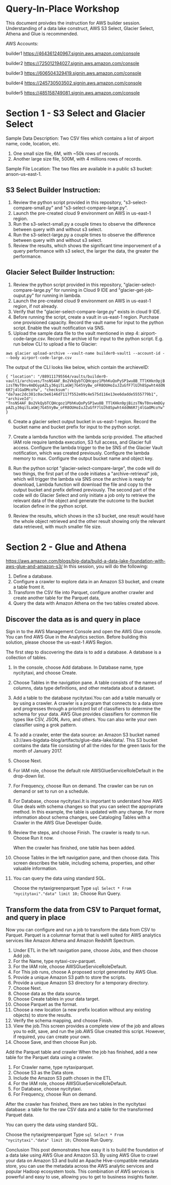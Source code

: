 # Query-In-Place Workshop

This document proivdes the instruction for AWS builder session.
Understanding of a data lake construct, AWS S3 Select, Glacier Select, Athena and Glue is recommended. 

AWS Accounts:

builder1 https://464361240967.signin.aws.amazon.com/console

builder2 https://725012194027.signin.aws.amazon.com/console

builder3 https://606504329419.signin.aws.amazon.com/console

builder4 https://245730503502.signin.aws.amazon.com/console

builder5 https://485158749081.signin.aws.amazon.com/console


# Section 1 - S3 Select and Glacier Select

Sample Data Description: Two CSV files which contains a list of airport name, code, location, etc. 
1. One small size file, 6M, with ~50k rows of records. 
2. Another large size file, 500M, with 4 millions rows of records. 

Sample File Location: The two files are available in a public s3 bucket: anson-us-east-1.

## S3 Select Builder Instruction:
1. Review the python script provided in this repository, "s3-select-compare-small.py" and "s3-select-compare-large.py". 
2. Launch the pre-created cloud 9 environment on AWS in us-east-1 region. 
3. Run the s3-select-small.py a couple times to observe the difference between query with and without s3 select. 
4. Run the s3-select-large.py a couple times to observe the difference between query with and without s3 select. 
5. Review the results, which shows the significant time imporvement of a query performance with s3 select, the larger the data, the greater the performance. 

## Glacier Select Builder Instruction:
1. Review the python script provided in this repository, "glacier-select-compare-large.py" for running in Cloud 9 IDE and "glacier-get-job-ouput.py" for running in lambda. 
2. Launch the pre-created cloud 9 environment on AWS in us-east-1 region, if not already.
3. Verify that the "glacier-select-compare-large.py" exists in cloud 9 IDE. 
4. Before running the script, create a vault in us-east-1 region. Purchase one provisioned capacity. Record the vault name for input to the python script. Enable the vault notification via SNS. 
5. Upload the sample data file to the vault mentioned in step 4: airport-code-large.csv. Record the archive id for input to the python script. 
E.g. run below CLI to upload a file to Glacier:

`aws glacier upload-archive --vault-name builder0-vault1 --account-id - --body airport-code-large.csv`

The output of the CLI looks like below, which contain the archieveID:

`
{
    "location": "/889111795564/vaults/builder0-vault1/archives/TnsNS4AF_Bo2VkQybTCQHcgoz1PbhKuQoPySP1wu8B_TTlKHkn9pjBizsTNvT0nv4mDGypAZLy36qitLaGWj7G45VyBw_oFR8OUHoIuJZuGfF7lUJh8Spwht4ddN6R7j4lGaOMcoYw",
    "checksum": "da7aac2dc381c0acbe6146d7117f552e09c4e575d116e13ee6dadde5555779b1",
    "archiveId": "TnsNS4AF_Bo2VkQybTCQHcgoz1PbhKuQoPySP1wu8B_TTlKHkn9pjBizsTNvT0nv4mDGypAZLy36qitLaGWj7G45VyBw_oFR8OUHoIuJZuGfF7lUJh8Spwht4ddN6R7j4lGaOMcoYw"
}
`

6. Create a glacier select output bucket in us-east-1 region. Record the bucket name and bucket prefix for input to the python script. 

7. Create a lambda function with the lambda scrip provided. The attached IAM role require lambda execution, S3 full access, and Glacier full access. Configure the lambda trigger to the be SNS of the Glacier Vault notification, which was created previously. Configure the lambda memory to max. Configure the output bucket name and object key. 

8. Run the python script "glacier-select-compare-large", the code will do two things, the first part of the code initiates a "archive-retrieval" job, which will trigger the lambda via SNS once the archive is ready for download, Lambda function will download the file and copy to the output bucket and prefix defined previously. The second part of the code will do Glacier Select and only initiate a job only to retrieve the relevant data of the object and generate the outcome to the bucket location define in the python script. 
9. Review the results, which shows in the s3 bucket, one result would have the whole object retrieved and the other result showing only the relevant data retrieved, with much smaller file size. 

# Section 2 - Glue and Athena

https://aws.amazon.com/blogs/big-data/build-a-data-lake-foundation-with-aws-glue-and-amazon-s3/
In this session, you will do the following:
1. Define a database.
2. Configure a crawler to explore data in an Amazon S3 bucket, and create a table fromt it. 
3. Transform the CSV file into Parquet, configure another crawler and create another table for the Parquet data, 
4. Query the data with Amazon Athena on the two tables created above. 

## Discover the data as is and query in place
Sign in to the AWS Management Console and open the AWS Glue console. You can find AWS Glue in the Analytics section. Before building this solution, please choose the us-east-1 AWS Region. 

The first step to discovering the data is to add a database. A database is a collection of tables.

1. In the console, choose Add database. In Database name, type nycitytaxi, and choose Create.

2. Choose Tables in the navigation pane. A table consists of the names of columns, data type definitions, and other metadata about a dataset.

3. Add a table to the database nycitytaxi.You can add a table manually or by using a crawler. A crawler is a program that connects to a data store and progresses through a prioritized list of classifiers to determine the schema for your data. AWS Glue provides classifiers for common file types like CSV, JSON, Avro, and others. You can also write your own classifier using a grok pattern.

4. To add a crawler, enter the data source: an Amazon S3 bucket named s3://aws-bigdata-blog/artifacts/glue-data-lake/data/. This S3 bucket contains the data file consisting of all the rides for the green taxis for the month of January 2017.

5. Choose Next.

6. For IAM role, choose the default role AWSGlueServiceRoleDefault in the drop-down list.

7. For Frequency, choose Run on demand. The crawler can be run on demand or set to run on a schedule.

8. For Database, choose nycitytaxi.It is important to understand how AWS Glue deals with schema changes so that you can select the appropriate method. In this example, the table is updated with any change. For more information about schema changes, see Cataloging Tables with a Crawler in the AWS Glue Developer Guide.

9. Review the steps, and choose Finish. The crawler is ready to run. Choose Run it now.

    When the crawler has finished, one table has been added.

10. Choose Tables in the left navigation pane, and then choose data. This screen describes the table, including schema, properties, and other valuable information.

11. You can query the data using standard SQL.

    Choose the nytaxigreenparquet
    Type `sql Select * From "nycitytaxi"."data" limit 10;`
    Choose Run Query.


## Transform the data from CSV to Parquet format, and query in place
Now you can configure and run a job to transform the data from CSV to Parquet. Parquet is a columnar format that is well suited for AWS analytics services like Amazon Athena and Amazon Redshift Spectrum.

1. Under ETL in the left navigation pane, choose Jobs, and then choose Add job.
2. For the Name, type nytaxi-csv-parquet.
3. For the IAM role, choose AWSGlueServiceRoleDefault.
4. For This job runs, choose A proposed script generated by AWS Glue.
5. Provide a unique Amazon S3 path to store the scripts.
6. Provide a unique Amazon S3 directory for a temporary directory.
7. Choose Next.
8. Choose data as the data source.
9. Choose Create tables in your data target.
10. Choose Parquet as the format.
11. Choose a new location (a new prefix location without any existing objects) to store the results.
12. Verify the schema mapping, and choose Finish.
13. View the job.This screen provides a complete view of the job and allows you to edit, save, and run the job.AWS Glue created this script. However, if required, you can create your own.
14. Choose Save, and then choose Run job.

Add the Parquet table and crawler
When the job has finished, add a new table for the Parquet data using a crawler.

1. For Crawler name, type nytaxiparquet.
2. Choose S3 as the Data store.
3. Include the Amazon S3 path chosen in the ETL
4. For the IAM role, choose AWSGlueServiceRoleDefault.
5. For Database, choose nycitytaxi.
6. For Frequency, choose Run on demand.

After the crawler has finished, there are two tables in the nycitytaxi database: a table for the raw CSV data and a table for the transformed Parquet data.

You can query the data using standard SQL.

Choose the nytaxigreenparquet
Type `sql Select * From "nycitytaxi"."data" limit 10;`
Choose Run Query.
    
Conclusion
This post demonstrates how easy it is to build the foundation of a data lake using AWS Glue and Amazon S3. By using AWS Glue to crawl your data on Amazon S3 and build an Apache Hive-compatible metadata store, you can use the metadata across the AWS analytic services and popular Hadoop ecosystem tools. This combination of AWS services is powerful and easy to use, allowing you to get to business insights faster.



